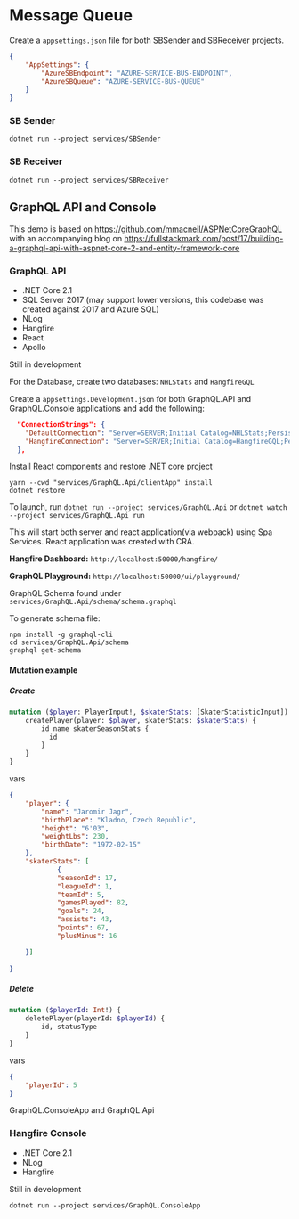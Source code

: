 # Message Queue

Create a ```appsettings.json``` file for both SBSender and SBReceiver projects.

```json
{
    "AppSettings": {
        "AzureSBEndpoint": "AZURE-SERVICE-BUS-ENDPOINT",
        "AzureSBQueue": "AZURE-SERVICE-BUS-QUEUE"
    }
}
```

### SB Sender
```
dotnet run --project services/SBSender
```

### SB Receiver
```
dotnet run --project services/SBReceiver
```



## GraphQL API and Console

This demo is based on https://github.com/mmacneil/ASPNetCoreGraphQL with an accompanying blog on https://fullstackmark.com/post/17/building-a-graphql-api-with-aspnet-core-2-and-entity-framework-core

### GraphQL API

- .NET Core 2.1
- SQL Server 2017 (may support lower versions, this codebase was created against 2017 and Azure SQL)
- NLog
- Hangfire
- React
- Apollo

Still in development

For the Database, create two databases: `NHLStats` and `HangfireGQL`

Create a `appsettings.Development.json` for both GraphQL.API and GraphQL.Console applications and add the following:


```json
  "ConnectionStrings": {
    "DefaultConnection": "Server=SERVER;Initial Catalog=NHLStats;Persist Security Info=False;User ID=USERID;Password=PASSWORD;MultipleActiveResultSets=False;Encrypt=True;TrustServerCertificate=False;Connection Timeout=30;",
    "HangfireConnection": "Server=SERVER;Initial Catalog=HangfireGQL;Persist Security Info=False;User ID=USERID;Password=PASSWORD;MultipleActiveResultSets=False;Encrypt=True;TrustServerCertificate=False;Connection Timeout=30;"
  },

```


Install React components and restore .NET core project
```
yarn --cwd "services/GraphQL.Api/clientApp" install
dotnet restore
```

To launch, run `dotnet run --project services/GraphQL.Api` or `dotnet watch --project services/GraphQL.Api run`

This will start both server and react application(via webpack) using Spa Services. React application was created with CRA.

**Hangfire Dashboard:** `http://localhost:50000/hangfire/`

**GraphQL Playground:** `http://localhost:50000/ui/playground/`


GraphQL Schema found under `services/GraphQL.Api/schema/schema.graphql`

To generate schema file:
```
npm install -g graphql-cli
cd services/GraphQL.Api/schema
graphql get-schema
```


#### Mutation example

##### Create

```graphql
mutation ($player: PlayerInput!, $skaterStats: [SkaterStatisticInput]) {
    createPlayer(player: $player, skaterStats: $skaterStats) {
        id name skaterSeasonStats {
          id
        }
    }
}
```

vars

```json
{
    "player": {
        "name": "Jaromir Jagr",
        "birthPlace": "Kladno, Czech Republic",
        "height": "6'03",
        "weightLbs": 230,
        "birthDate": "1972-02-15"
    },
    "skaterStats": [
            {
            "seasonId": 17,
            "leagueId": 1,
            "teamId": 5,
            "gamesPlayed": 82,
            "goals": 24,
            "assists": 43,
            "points": 67,
            "plusMinus": 16

    }]
        
}

```

##### Delete

```graphql
mutation ($playerId: Int!) {
    deletePlayer(playerId: $playerId) {
        id, statusType
    }
}

```
vars

```json
{
    "playerId": 5   
}
```


GraphQL.ConsoleApp and GraphQL.Api


### Hangfire Console
- .NET Core 2.1
- NLog
- Hangfire

Still in development

```
dotnet run --project services/GraphQL.ConsoleApp
```


